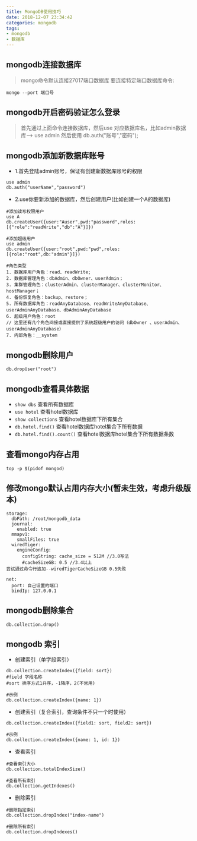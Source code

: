 ```yaml
---
title: MongoDB使用技巧
date: 2018-12-07 23:34:42
categories: mongodb
tags:
- mongodb
- 数据库
---
```


## mongodb连接数据库
>mongo命令默认连接27017端口数据库
>要连接特定端口数据库命令:
```
mongo --port 端口号
```

## mongodb开启密码验证怎么登录
>首先通过上面命令连接数据库，然后use 对应数据库名，比如admin数据库--> use admin
>然后使用 db.auth("账号","密码");  

## mongodb添加新数据库账号
* 1.首先登陆admin账号，保证有创建新数据库账号的权限
```
use admin 
db.auth("userName","password") 
```
* 2.use你要新添加的数据库，然后创建用户(比如创建一个A的数据库)
```
#添加读写权限用户
use A 
db.createUser({user:"Auser",pwd:"password",roles:[{"role":"readWrite","db":"A"}]}) 

#添加超级用户
use admin
db.createUser({user:"root",pwd:"pwd",roles:[{role:"root",db:"admin"}]})

#角色类型
1. 数据库用户角色：read、readWrite;
2. 数据库管理角色：dbAdmin、dbOwner、userAdmin；
3. 集群管理角色：clusterAdmin、clusterManager、clusterMonitor、hostManager；
4. 备份恢复角色：backup、restore；
5. 所有数据库角色：readAnyDatabase、readWriteAnyDatabase、userAdminAnyDatabase、dbAdminAnyDatabase
6. 超级用户角色：root  
// 这里还有几个角色间接或直接提供了系统超级用户的访问（dbOwner 、userAdmin、userAdminAnyDatabase）
7. 内部角色：__system
```

## mongodb删除用户
```
db.dropUser("root")
```

## mongodb查看具体数据
* <code>show dbs</code> 查看所有数据库
* <code>use hotel</code> 查看hotel数据库
* <code>show collections</code> 查看hotel数据库下所有集合
* `db.hotel.find()` 查看hotel数据库hotel集合下所有数据
* `db.hotel.find().count()` 查看hotel数据库hotel集合下所有数据条数

## 查看mongo内存占用
```
top -p $(pidof mongod)
```

## 修改mongo默认占用内存大小(暂未生效，考虑升级版本)
```
storage:
  dbPath: /root/mongodb_data
  journal:
    enabled: true
  mmapv1:
    smallFiles: true
  wiredTiger:
    engineConfig:
      configString: cache_size = 512M //3.0写法
      #cacheSizeGB: 0.5 //3.4以上
尝试通过命令行追加--wiredTigerCacheSizeGB 0.5失败

net:
  port: 自己设置的端口
  bindIp: 127.0.0.1
```

## mongodb删除集合
```
db.collection.drop()
```

## mongodb 索引
* 创建索引（单字段索引）
```
db.collection.createIndex({field: sort})
#field 字段名称
#sort 排序方式1升序，-1降序，2(不常用)

#示例
db.collection.createIndex({name: 1})
```

* 创建索引（复合索引，查询条件不只一个时使用）
```
db.collection.createIndex({field1: sort, field2: sort})

#示例
db.collection.createIndex({name: 1, id: 1})
```

* 查看索引
```
#查看索引大小
db.collection.totalIndexSize()

#查看所有索引
db.collection.getIndexes()
```

* 删除索引
```
#删除指定索引
db.collection.dropIndex("index-name")

#删除所有索引
db.collection.dropIndexes()
```